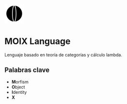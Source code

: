 ![](icon.svg)

# MOIX Language

Lenguaje basado en teoría de categorías y cálculo lambda.

## Palabras clave

* **M**orfism
* **O**bject
* **I**dentity
* **X**